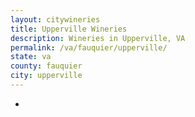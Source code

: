 ```yaml
---
layout: citywineries
title: Upperville Wineries
description: Wineries in Upperville, VA
permalink: /va/fauquier/upperville/
state: va
county: fauquier
city: upperville
---
```

-
